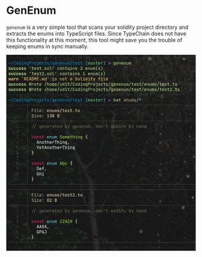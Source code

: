 # GenEnum

`genenum` is a very simple tool that scans your solidity project directory and
extracts the enums into TypeScript files. Since TypeChain does not have this
functionality at this moment, this tool might save you the trouble of keeping
enums in sync manually.

![example](example.jpg)

